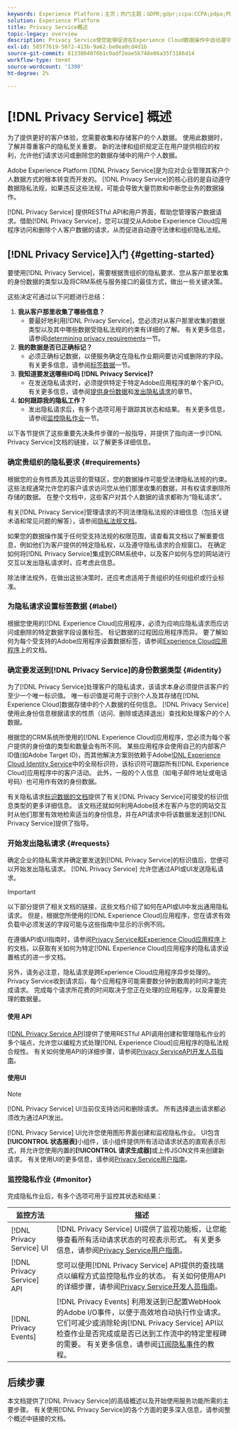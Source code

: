 ```yaml
---
keywords: Experience Platform；主页；热门主题；GDPR;gdpr;ccpa:CCPA;pdpa;PDPA;pdpa_hat;PDPA_THA;lgpd;LGPD;lgpd_bra;LGPD_BRA;
solution: Experience Platform
title: Privacy Service概述
topic-legacy: overview
description: Privacy Service使您能够促进在Experience Cloud数据操作中自动遵守法律隐私法规。
exl-id: 585f7619-5072-413b-9a62-be0ea0cd4d1b
source-git-commit: 8133804076b1c0adf2eae5b748e86a35f3186d14
workflow-type: tm+mt
source-wordcount: '1390'
ht-degree: 2%

---
```


# [!DNL Privacy Service] 概述

为了提供更好的客户体验，您需要收集和存储客户的个人数据。 使用此数据时，了解并尊重客户的隐私至关重要。 新的法律和组织规定正在用户提供相应的权利，允许他们请求访问或删除您的数据存储中的用户个人数据。

Adobe Experience Platform [!DNL Privacy Service]是为应对企业管理其客户个人数据方式的根本转变而开发的。 [!DNL Privacy Service]的核心目的是自动遵守数据隐私法规，如果违反这些法规，可能会导致大量罚款和中断您业务的数据操作。

[!DNL Privacy Service] 提供RESTful API和用户界面，帮助您管理客户数据请求。借助[!DNL Privacy Service]，您可以提交从Adobe Experience Cloud应用程序访问和删除个人客户数据的请求，从而促进自动遵守法律和组织隐私法规。

## [!DNL Privacy Service]入门 {#getting-started}

要使用[!DNL Privacy Service]，需要根据贵组织的隐私要求、您从客户那里收集的身份数据的类型以及将CRM系统与服务接口的最佳方式，做出一些关键决策。

这些决定可通过以下问题进行总结：

1. **我从客户那里收集了哪些信息？**
   * 要最好地利用[!DNL Privacy Service]，您必须对从客户那里收集的数据类型以及其中哪些数据受隐私法规的约束有详细的了解。 有关更多信息，请参阅[determining privacy requirements](#requirements)一节。
1. **我的数据是否已正确标记？**
   * 必须正确标记数据，以便服务确定在隐私作业期间要访问或删除的字段。 有关更多信息，请参阅[标签数据](#label)一节。
1. **我知道要发送哪些ID吗 [!DNL Privacy Service]?**
   * 在发送隐私请求时，必须提供特定于特定Adobe应用程序的单个客户ID。 有关更多信息，请参阅[提供身份数据](#identity)和[发出隐私请求](#requests)的章节。
1. **如何跟踪我的隐私工作？**
   * 发出隐私请求后，有多个选项可用于跟踪其状态和结果。 有关更多信息，请参阅[监控隐私作业](#monitor)一节。

以下各节提供了这些重要先决条件步骤的一般指导，并提供了指向进一步[!DNL Privacy Service]文档的链接，以了解更多详细信息。

### 确定贵组织的隐私要求 {#requirements}

根据您的业务性质及其运营的管辖区，您的数据操作可能受法律隐私法规的约束。 这些法规通常允许您的客户请求访问您从他们那里收集的数据，并有权请求删除所存储的数据。 在整个文档中，这些客户对其个人数据的请求都称为“隐私请求”。

有关[!DNL Privacy Service]管理请求的不同法律隐私法规的详细信息（包括关键术语和常见问题的解答），请参阅[隐私法规文档](./regulations/overview.md)。

如果您的数据操作属于任何受支持法规的权限范围，请查看其文档以了解重要信息，例如他们为客户提供的特定隐私权，以及遵守隐私请求的合规窗口。 在确定如何将[!DNL Privacy Service]集成到CRM系统中，以及客户如何与您的网站进行交互以发出隐私请求时，应考虑此信息。

除法律法规外，在做出这些决策时，还应考虑适用于贵组织的任何组织或行业标准。

### 为隐私请求设置标签数据 {#label}

根据您使用的[!DNL Experience Cloud]应用程序，必须为应响应隐私请求而应访问或删除的特定数据字段设置标签。 标记数据的过程因应用程序而异。 要了解如何为每个受支持的Adobe应用程序设置数据标签，请参阅[Experience Cloud应用程序](./experience-cloud-apps.md)上的文档。

### 确定要发送到[!DNL Privacy Service]的身份数据类型 {#identity}

为了[!DNL Privacy Service]处理客户的隐私请求，该请求本身必须提供该客户的至少一个唯一标识值。 唯一标识值是可用于识别个人及其存储在[!DNL Experience Cloud]数据存储中的个人数据的任何信息。 [!DNL Privacy Service] 使用此身份信息根据请求的性质（访问、删除或选择退出）查找和处理客户的个人数据。

根据您的CRM系统所使用的[!DNL Experience Cloud]应用程序，您必须为每个客户提供的身份值的类型和数量会有所不同。 某些应用程序会使用自己的内部客户ID值(如Adobe Target ID)，而其他解决方案则依赖于Adobe[!DNL Experience Cloud Identity Service](ECID)中的全局标识符，该标识符可跟踪所有[!DNL Experience Cloud]应用程序中的客户活动。 此外，一般的个人信息（如电子邮件地址或电话号码）也可用作有效的身份数据。

有关隐私请求[标识数据的文档](./identity-data.md)提供了有关[!DNL Privacy Service]可接受的标识信息类型的更多详细信息。 该文档还就如何利用Adobe技术在客户与您的网站交互时从他们那里有效地检索适当的身份信息，并在API请求中将该数据发送到[!DNL Privacy Service]提供了指导。

### 开始发出隐私请求 {#requests}

确定企业的隐私需求并确定要发送到[!DNL Privacy Service]的标识值后，您便可以开始发出隐私请求。 [!DNL Privacy Service] 允许您通过API或UI发送隐私请求。

>[!IMPORTANT]
>
>以下部分提供了相关文档的链接，这些文档介绍了如何在API或UI中发出通用隐私请求。 但是，根据您所使用的[!DNL Experience Cloud]应用程序，您在请求有效负载中必须发送的字段可能与这些指南中显示的示例不同。
>
>在遵循API或UI指南时，请参阅[Privacy Service和Experience Cloud应用程序](./experience-cloud-apps.md)上的文档，以获取有关如何为特定[!DNL Experience Cloud]应用程序的隐私请求设置格式的进一步文档。
>
>另外，请务必注意，隐私请求是跨Experience Cloud应用程序异步处理的。 Privacy Service收到请求后，每个应用程序可能需要数分钟到数周的时间才能完成请求。 完成每个请求所花费的时间取决于您正在处理的应用程序，以及需要处理的数据量。

#### 使用 API

[[!DNL Privacy Service API]](https://www.adobe.io/experience-platform-apis/references/privacy-service/)提供了使用RESTful API调用创建和管理隐私作业的多个端点，允许您以编程方式处理[!DNL Experience Cloud]应用程序的隐私法规合规性。 有关如何使用API的详细步骤，请参阅[Privacy ServiceAPI开发人员指南](api/getting-started.md)。

#### 使用UI

>[!NOTE]
>
>[!DNL Privacy Service] UI当前仅支持访问和删除请求。 所有选择退出请求都必须改为通过API发出。

[!DNL Privacy Service] UI允许您使用图形界面创建和监视隐私作业。 UI包含&#x200B;**[!UICONTROL 状态报表]**&#x200B;小组件，该小组件提供所有活动请求状态的直观表示形式，并允许您使用内置的&#x200B;**[!UICONTROL 请求生成器]**&#x200B;或上传JSON文件来创建新请求。 有关使用UI的更多信息，请参阅[Privacy Service用户指南](ui/overview.md)。

### 监控隐私作业 {#monitor}

完成隐私作业后，有多个选项可用于监控其状态和结果：

| 监控方法 | 描述 |
| --- | --- |
| [!DNL Privacy Service] UI | [!DNL Privacy Service] UI提供了监视功能板，让您能够查看所有活动请求状态的可视表示形式。 有关更多信息，请参阅[Privacy Service用户指南](ui/overview.md)。 |
| [!DNL Privacy Service] API | 您可以使用[!DNL Privacy Service] API提供的查找端点以编程方式监控隐私作业的状态。 有关如何使用API的详细步骤，请参阅[Privacy Service开发人员指南](./api/getting-started.md)。 |
| [!DNL Privacy Events] | [!DNL Privacy Events] 利用发送到已配置WebHook的Adobe I/O事件，以便于高效地自动执行作业请求。它们可减少或消除轮询[!DNL Privacy Service] API以检查作业是否完成或是否已达到工作流中的特定里程碑的需要。 有关更多信息，请参阅[订阅隐私事件](./privacy-events.md)的教程。 |

## 后续步骤

本文档提供了[!DNL Privacy Service]的高级概述以及开始使用服务功能所需的主要步骤。 有关使用[!DNL Privacy Service]的各个方面的更多深入信息，请参阅整个概述中链接的文档。
